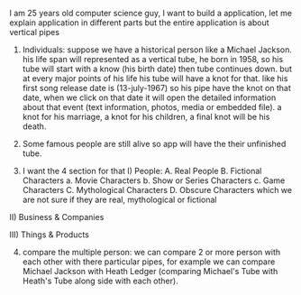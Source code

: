 I am 25 years old computer science guy,
I want to build a application, let me explain application in different parts but the entire application is about vertical pipes

1. Individuals: suppose we have a historical person like a Michael Jackson. his life span will represented as a vertical tube, he born in 1958, so his tube will start with a know (his birth date) then tube continues down. but at every major points of his life his tube will have a knot for that. like his first song release date is (13-july-1967) so his pipe have the knot on that date, when we click on that date it will open the detailed information about that event (text information, photos, media or embedded file). a knot for his marriage, a knot for his children, a final knot will be his death.

2. Some famous people are still alive so app will have the their unfinished tube.

3. I want the 4 section for that
I) People: 
	A. Real People
	B. Fictional Characters
		a. Movie Characters
		b. Show or Series Characters
		c. Game Characters
	C. Mythological Characters
	D. Obscure Characters which we are not sure if they are real, mythological or fictional

II) Business & Companies

III) Things & Products


4. compare the multiple person: we can compare 2 or more person with each other with there particular pipes, for example
we can compare Michael Jackson with Heath Ledger (comparing Michael's Tube with Heath's Tube along side with each other).